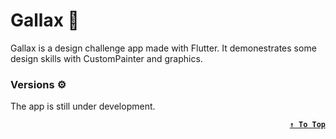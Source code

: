 # Gallax 🌌

Gallax is a design challenge app made with Flutter. It demonestrates some design skills with CustomPainter and graphics.


### Versions ⚙

The app is still under development.


<div align=right>

**[`↑ To Top`](#top)**
</div>
